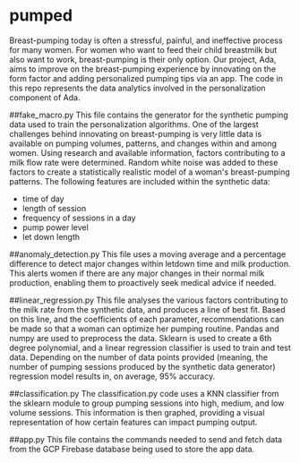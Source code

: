 # pumped
Breast-pumping today is often a stressful, painful, and ineffective process for many women. For women who want to feed their child breastmilk but also want to work, breast-pumping is their only option. Our project, Ada, aims to improve on the breast-pumping experience by innovating on the form factor and adding personalized pumping tips via an app. The code in this repo represents the data analytics involved in the personalization component of Ada. 

##fake_macro.py
This file contains the generator for the synthetic pumping data used to train the personalization algorithms. One of the largest challenges behind innovating on breast-pumping is very little data is available on pumping volumes, patterns, and changes within and among women. Using research and available information, factors contributing to a milk flow rate were determined. Random white noise was added to these factors to create a statistically realistic model of a woman's breast-pumping patterns. The following features are included within the synthetic data:
- time of day
- length of session
- frequency of sessions in a day
- pump power level
- let down length

##anomaly_detection.py
This file uses a moving average and a percentage difference to detect major changes within letdown time and milk production. This alerts women if there are any major changes in their normal milk production, enabling them to proactively seek medical advice if needed.

##linear_regression.py
This file analyses the various factors contributing to the milk rate from the synthetic data, and produces a line of best fit. Based on this line, and the coefficients of each parameter, recommendations can be made so that a woman can optimize her pumping routine. Pandas and numpy are used to preprocess the data. Sklearn is used to create a 6th degree polynomial, and a linear regression classifier is used to train and test data.
Depending on the number of data points provided (meaning, the number of pumping sessions produced by the synthetic data generator) regression model results in, on average, 95% accuracy. 

##classification.py
The classification.py code uses a KNN classifier from the sklearn module to group pumping sessions into high, medium, and low volume sessions. This information is then graphed, providing a visual representation of how certain features can impact pumping output.

##app.py
This file contains the commands needed to send and fetch data from the GCP Firebase database being used to store the app data. 